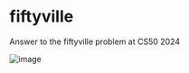 # fiftyville
Answer to the fiftyville problem at CS50 2024

![image](https://github.com/user-attachments/assets/ebd059ad-a9da-48a0-9d4d-373bbb7e1f73)
